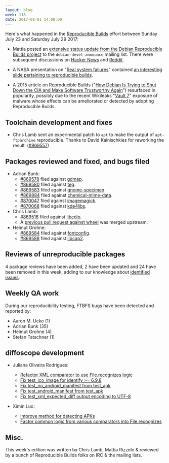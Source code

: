 ```yaml
---
layout: blog
week: 118
date: 2017-08-01 14:08:00
---
```


Here's what happened in the [Reproducible Builds](https://reproducible-builds.org) effort between Sunday July 23 and Saturday July 29 2017:

* Mattia posted an [extensive status update from the Debian Reproducible Builds project](https://lists.debian.org/debian-devel-announce/2017/07/msg00004.html) to the `debian-devel-announce` mailing list. There were subsequent discussions on [Hacker News](https://news.ycombinator.com/item?id=14834386) and [Reddit](https://www.reddit.com/r/linux/comments/6p14q0/debians_archive_is_up_to_94_for_reproducible_build/).

* A NASA presentation on "[Real system failures](https://c3.nasa.gov/dashlink/resources/624/)" contained [an interesting slide pertaining to reproducible builds](https://c3.nasa.gov/dashlink/static/media/other/ObservedFailures54.html).

* A 2015 article on Reproducible Builds ("[How Debian Is Trying to Shut Down the CIA and Make Software Trustworthy Again](https://motherboard.vice.com/en_us/article/78xnge/how-debian-is-trying-to-shut-down-the-cia-and-make-software-trustworthy-again)") resurfaced in popularity, possibly due to the recent Wikileaks "[Vault 7](https://wikileaks.org/vault7/)" exposure of malware whose effects can be ameliorated or detected by adopting Reproducible Builds.

Toolchain development and fixes
-------------------------------

* Chris Lamb sent an experimental patch to `apt` to make the output of `apt-ftparchive` reproducible. Thanks to David Kalnischkies for reworking the result. ([#869557](https://bugs.debian.org/869557))

Packages reviewed and fixed, and bugs filed
-------------------------------------------

* Adrian Bunk:
  * [#869578](https://bugs.debian.org/869578) filed against [gdmap](https://tracker.debian.org/pkg/gdmap).
  * [#869580](https://bugs.debian.org/869580) filed against [teg](https://tracker.debian.org/pkg/teg).
  * [#869583](https://bugs.debian.org/869583) filed against [gnome-specimen](https://tracker.debian.org/pkg/gnome-specimen).
  * [#869884](https://bugs.debian.org/869884) filed against [chemical-mime-data](https://tracker.debian.org/pkg/chemical-mime-data).
  * [#870047](https://bugs.debian.org/870047) filed against [imagemagick](https://tracker.debian.org/pkg/imagemagick).
  * [#870068](https://bugs.debian.org/870068) filed against [kde4libs](https://tracker.debian.org/pkg/kde4libs).
* Chris Lamb:
  * [#869516](https://bugs.debian.org/869516) filed against [libcdio](https://tracker.debian.org/pkg/libcdio).
  * A [previous pull request against wheel](https://bitbucket.org/pypa/wheel/pull-requests/74/make-the-output-of-metadata-files) was merged upstream.
* Helmut Grohne:
  * [#869584](https://bugs.debian.org/869584) filed against [fontconfig](https://tracker.debian.org/pkg/fontconfig).
  * [#869588](https://bugs.debian.org/869588) filed against [libcap2](https://tracker.debian.org/pkg/libcap2).


Reviews of unreproducible packages
----------------------------------

4 package reviews have been added, 2 have been updated and 24 have been removed in this week,
adding to our knowledge about [identified issues](https://tests.reproducible-builds.org/debian/index_issues.html).

Weekly QA work
--------------

During our reproducibility testing, FTBFS bugs have been detected and reported by:

 - Aaron M. Ucko (1)
 - Adrian Bunk (35)
 - Helmut Grohne (4)
 - Stefan Tatschner (1)


diffoscope development
----------------------


- Juliana Oliveira Rodrigues:
  - [Refactor XML comparator to use File.recognizes logic](https://anonscm.debian.org/git/reproducible/diffoscope.git/commit/?id=bb329cd)
  - [Fix test\_ico\_image for identify >= 6.9.8](https://anonscm.debian.org/git/reproducible/diffoscope.git/commit/?id=2199b94)
  - [Fix test\_no\_android\_manifest from test\_apk](https://anonscm.debian.org/git/reproducible/diffoscope.git/commit/?id=5c53955)
  - [Fix test\_android\_manifest from test\_apk](https://anonscm.debian.org/git/reproducible/diffoscope.git/commit/?id=ddfda4d)
  - [Fix test\_xml\_expected\_diff output encoding to UTF-8](https://anonscm.debian.org/git/reproducible/diffoscope.git/commit/?id=09de591)

- Ximin Luo:
  - [Improve method for detecting APKs](https://anonscm.debian.org/git/reproducible/diffoscope.git/commit/?id=00a4c14)
  - [Factor common logic from various comparators into File.recognizes](https://anonscm.debian.org/git/reproducible/diffoscope.git/commit/?id=eaea123)


Misc.
-----

This week's edition was written by Chris Lamb, Mattia Rizzolo & reviewed by a bunch of Reproducible Builds folks on IRC & the mailing lists.
